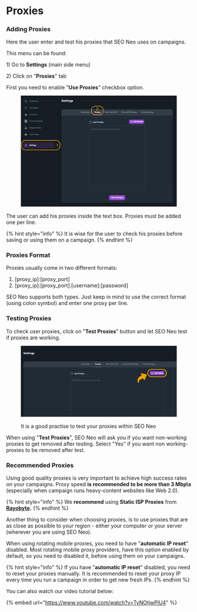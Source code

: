 # Proxies

### Adding Proxies

Here the user enter and test his proxies that SEO Neo uses on campaigns.

This menu can be found:

1\) Go to **Settings** (main side menu)

2\) Click on "**Proxies**" tab

First you need to enable "**Use Proxies**" checkbox option.

<figure><img src="../../.gitbook/assets/settings - proxies.jpg" alt=""><figcaption></figcaption></figure>

The user can add his proxies inside the text box. Proxies must be added one per line.&#x20;

{% hint style="info" %}
It is wise for the user to check his proxies before saving or using them on a campaign.
{% endhint %}

### Proxies Format

Proxies usually come in two different formats:

1. \[proxy\_ip]:\[proxy\_port]
2. \[proxy\_ip]:\[proxy\_port]:\[username]:\[password]

SEO Neo supports both types. Just keep in mind to use the correct format (using colon symbol) and enter one proxy per line.

### Testing Proxies

To check user proxies, click on "**Test Proxies**" button and let SEO Neo test if proxies are working.

<figure><img src="../../.gitbook/assets/settings proxies test.jpg" alt=""><figcaption><p>It is a good practise to test your proxies within SEO Neo</p></figcaption></figure>

When using "**Test Proxies**", SEO Neo will ask you if you want non-working proxies to get removed after testing. Select "Yes" if you want non working-proxies to be removed after test.

### Recommended Proxies

Using good quality proxies is very important to achieve high success rates on your campaigns. Proxy speed **is recommended to be more than 3 Mbp\s** (especially when campaign runs heavy-content websites like Web 2.0).

{% hint style="info" %}
We **recommend** using **Static ISP Proxies** from [**Rayobyte**](https://rayobyte.com/products/isp-proxies)**.**
{% endhint %}

Another thing to consider when choosing proxies, is to use proxies that are as close as possible to your region - either your computer or your server (wherever you are using SEO Neo).

When using rotating mobile proxies, you need to have "**automatic IP reset**" disabled. Most rotating mobile proxy providers, have this option enabled by default, so you need to disabled it, before using them on your campaigns.

{% hint style="info" %}
If you have "**automatic IP reset**" disabled, you need to reset your proxies manually. It is recommended to reset your proxy IP every time you run a campaign in order to get new fresh IPs.
{% endhint %}

You can also watch our video tutorial below:

{% embed url="https://www.youtube.com/watch?v=TyNOtjwPlU4" %}
